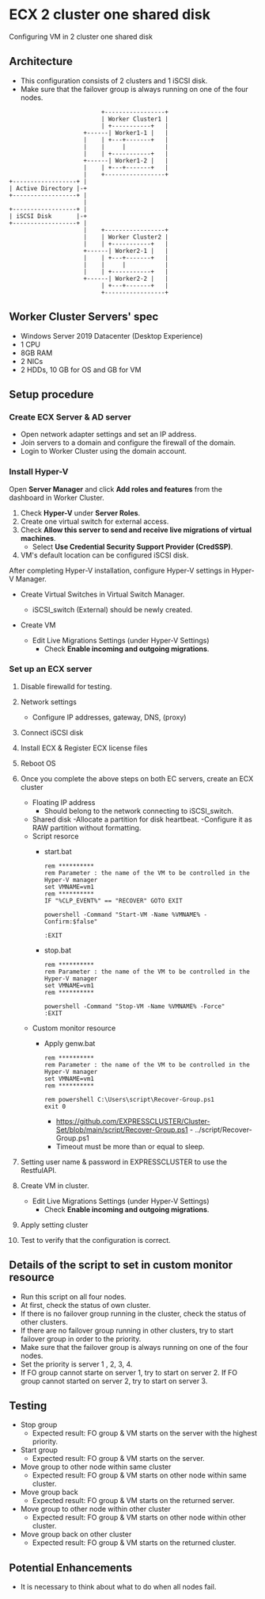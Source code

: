 # ECX 2 cluster one shared disk
Configuring VM in 2 cluster one shared disk
## Architecture
- This configuration consists of 2 clusters and 1 iSCSI disk.
- Make sure that the failover group is always running on one of the four nodes.

```
                          +-----------------+
                          | Worker Cluster1 |
                          | +-----------+   |
                     +------| Worker1-1 |   |
                     |    | +---+-------+   |
                     |    |     |           |
                     |    | +-----------+   |
                     +------| Worker1-2 |   |
                     |    | +---+-------+   |
                     |    +-----------------+
+------------------+ |
| Active Directory |-+    
+------------------+ |                     
                     |
+------------------+ |
| iSCSI Disk       |-+    
+------------------+ |
                     |    +-----------------+
                     |    | Worker Cluster2 |
                     |    | +-----------+   |
                     +------| Worker2-1 |   |
                     |    | +---+-------+   |
                     |    |     |           |
                     |    | +-----------+   |
                     +------| Worker2-2 |   |
                          | +---+-------+   |
                          +-----------------+
```

## Worker Cluster Servers' spec

- Windows Server 2019 Datacenter (Desktop Experience)
- 1 CPU
- 8GB RAM
- 2 NICs
- 2 HDDs, 10 GB for OS and GB for VM

## Setup procedure
### Create ECX Server & AD server
- Open network adapter settings and set an IP address.
- Join servers to a domain and configure the firewall of the domain.
- Login to Worker Cluster using the domain account.
 
### Install Hyper-V

Open **Server Manager** and click **Add roles and features** from the dashboard in Worker Cluster.
1. Check **Hyper-V** under **Server Roles**.
2. Create one virtual switch for external access.
3. Check **Allow this server to send and receive live migrations of virtual machines**.
	- Select **Use Credential Security Support Provider (CredSSP)**.
4. VM's default location can be configured iSCSI disk.

After completing Hyper-V installation, configure Hyper-V settings in Hyper-V Manager.
- Create Virtual Switches in Virtual Switch Manager.
	- iSCSI_switch (External) should be newly created.

- Create VM
	- Edit Live Migrations Settings (under Hyper-V Settings)
		- Check **Enable incoming and outgoing migrations**.


### Set up an ECX server

1. Disable firewalld for testing.

1. Network settings
   - Configure IP addresses, gateway, DNS, (proxy)

1. Connect iSCSI disk

1. Install ECX  & Register ECX license files

1. Reboot OS

1. Once you complete the above steps on both EC servers, create an ECX cluster
   - Floating IP address
   	  - Should belong to the network connecting to iSCSI_switch.
   - Shared  disk
   	  -Allocate a partition for disk heartbeat.
      	  	-Configure it as RAW partition without formatting.
   - Script resorce
   		- start.bat
            
           ```
           rem **********
           rem Parameter : the name of the VM to be controlled in the Hyper-V manager
           set VMNAME=vm1
           rem **********
           IF "%CLP_EVENT%" == "RECOVER" GOTO EXIT

           powershell -Command "Start-VM -Name %VMNAME% -Confirm:$false"

           :EXIT
           ```
   		- stop.bat
           ```
           rem **********
           rem Parameter : the name of the VM to be controlled in the Hyper-V manager
           set VMNAME=vm1
           rem **********

           powershell -Command "Stop-VM -Name %VMNAME% -Force"
           :EXIT
           ```
   - Custom monitor resource
   		- Apply genw.bat
	
        	 ```
           	 rem **********
        	 rem Parameter : the name of the VM to be controlled in the Hyper-V manager
        	 set VMNAME=vm1
          	 rem **********

          	 rem powershell C:\Users\script\Recover-Group.ps1
          	 exit 0
          	 ```
		 
	         - https://github.com/EXPRESSCLUSTER/Cluster-Set/blob/main/script/Recover-Group.ps1
		 - ../script/Recover-Group.ps1
			 - Timeout must be more than or equal to sleep.
1. Setting user name & password in EXPRESSCLUSTER to use the RestfulAPI.

1. Create VM in cluster.
	- Edit Live Migrations Settings (under Hyper-V Settings)
		- Check **Enable incoming and outgoing migrations**.

1. Apply setting cluster

1. Test  to verify that the configuration is correct.

## Details of the script to set in custom monitor resource
- Run this script on all four nodes.
- At first, check the status of own cluster.
- If there is no failover group running in the cluster, check the status of other clusters.
- If there are no failover group running in other clusters, try to start failover group in order to the priority.
- Make sure that the failover group is always running on one of the four nodes.
- Set the priority is server 1 , 2, 3, 4.
- If FO group cannot starte on server 1, try to start on server 2. If FO group cannot started on server 2, try to start on server 3.

## Testing
- Stop group
	 - Expected result:  FO group & VM starts on the server with the highest priority.
- Start group
	 - Expected result:  FO group & VM starts on the server.
- Move group to other node within same cluster
 	 - Expected result:  FO group & VM starts on other node within same cluster.
- Move group back
	 - Expected result:  FO group & VM starts on the returned server.
- Move group to other node within other cluster
 	 - Expected result:  FO group & VM starts on other node within other cluster.
- Move group back on other cluster
	 - Expected result:  FO group & VM starts on the returned cluster.

## Potential Enhancements
- It is necessary to think about what to do when all nodes fail.
